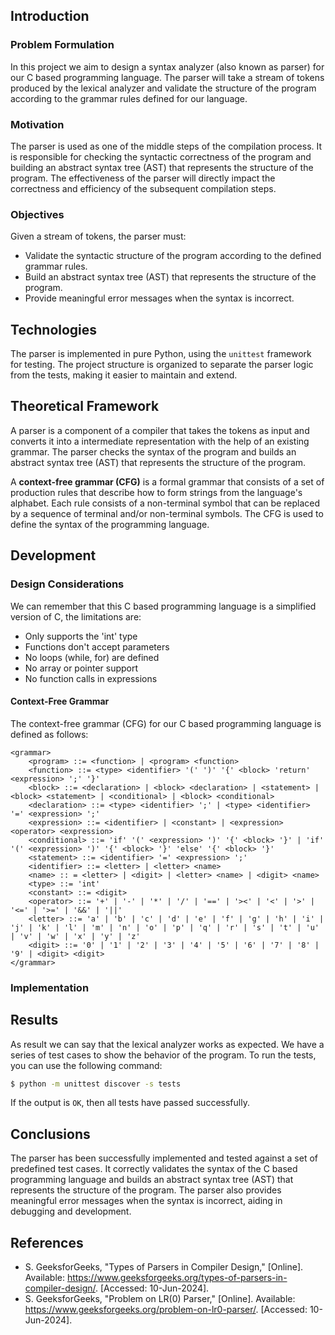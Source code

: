 ## Introduction

### Problem Formulation

In this project we aim to design a syntax analyzer (also known as parser) for our C based programming language. The parser will take a stream of tokens produced by the lexical analyzer and validate the structure of the program according to the grammar rules defined for our language.

### Motivation

The parser is used as one of the middle steps of the compilation process. It is responsible for checking the syntactic correctness of the program and building an abstract syntax tree (AST) that represents the structure of the program. The effectiveness of the parser will directly impact the correctness and efficiency of the subsequent compilation steps.

### Objectives

Given a stream of tokens, the parser must:

- Validate the syntactic structure of the program according to the defined grammar rules.
- Build an abstract syntax tree (AST) that represents the structure of the program.
- Provide meaningful error messages when the syntax is incorrect.

## Technologies

The parser is implemented in pure Python, using the `unittest` framework for testing. The project structure is organized to separate the parser logic from the tests, making it easier to maintain and extend.

## Theoretical Framework

A parser is a component of a compiler that takes the tokens as input and converts it into a intermediate representation with the help of an existing grammar. The parser checks the syntax of the program and builds an abstract syntax tree (AST) that represents the structure of the program.

A **context-free grammar (CFG)** is a formal grammar that consists of a set of production rules that describe how to form strings from the language's alphabet. Each rule consists of a non-terminal symbol that can be replaced by a sequence of terminal and/or non-terminal symbols. The CFG is used to define the syntax of the programming language.

## Development

### Design Considerations

We can remember that this C based programming language is a simplified version of C, the limitations are:

- Only supports the 'int' type
- Functions don't accept parameters
- No loops (while, for) are defined
- No array or pointer support
- No function calls in expressions

#### Context-Free Grammar

The context-free grammar (CFG) for our C based programming language is defined as follows:

```
<grammar>
    <program> ::= <function> | <program> <function>
    <function> ::= <type> <identifier> '(' ')' '{' <block> 'return' <expression> ';' '}'
    <block> ::= <declaration> | <block> <declaration> | <statement> | <block> <statement> | <conditional> | <block> <conditional>
    <declaration> ::= <type> <identifier> ';' | <type> <identifier> '=' <expression> ';'
    <expression> ::= <identifier> | <constant> | <expression> <operator> <expression>
    <conditional> ::= 'if' '(' <expression> ')' '{' <block> '}' | 'if' '(' <expression> ')' '{' <block> '}' 'else' '{' <block> '}'
    <statement> ::= <identifier> '=' <expression> ';'
    <identifier> ::= <letter> | <letter> <name>
    <name> :: = <letter> | <digit> | <letter> <name> | <digit> <name>
    <type> ::= 'int'
    <constant> ::= <digit>
    <operator> ::= '+' | '-' | '*' | '/' | '==' | '><' | '<' | '>' | '<=' | '>=' | '&&' | '||'
    <letter> ::= 'a' | 'b' | 'c' | 'd' | 'e' | 'f' | 'g' | 'h' | 'i' | 'j' | 'k' | 'l' | 'm' | 'n' | 'o' | 'p' | 'q' | 'r' | 's' | 't' | 'u' | 'v' | 'w' | 'x' | 'y' | 'z'
    <digit> ::= '0' | '1' | '2' | '3' | '4' | '5' | '6' | '7' | '8' | '9' | <digit> <digit>
</grammar>
```

### Implementation

## Results

As result we can say that the lexical analyzer works as expected. We have a series of test cases to show the behavior of the program. To run the tests, you can use the following command:

```bash
$ python -m unittest discover -s tests
```

If the output is `OK`, then all tests have passed successfully.

## Conclusions

The parser has been successfully implemented and tested against a set of predefined test cases. It correctly validates the syntax of the C based programming language and builds an abstract syntax tree (AST) that represents the structure of the program. The parser also provides meaningful error messages when the syntax is incorrect, aiding in debugging and development.

## References

- S. GeeksforGeeks, "Types of Parsers in Compiler Design," [Online]. Available: https://www.geeksforgeeks.org/types-of-parsers-in-compiler-design/. [Accessed: 10-Jun-2024].
- S. GeeksforGeeks, "Problem on LR(0) Parser," [Online]. Available: https://www.geeksforgeeks.org/problem-on-lr0-parser/. [Accessed: 10-Jun-2024].
